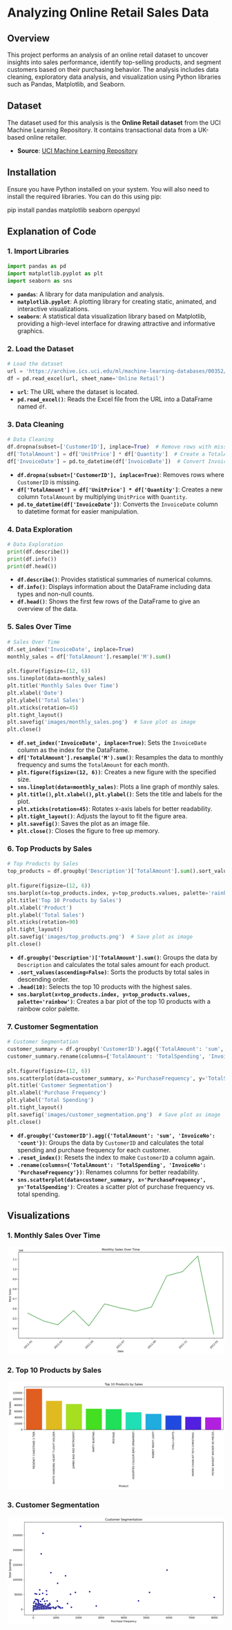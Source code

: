 # Analyzing Online Retail Sales Data 

## Overview

This project performs an analysis of an online retail dataset to uncover insights into sales performance, identify top-selling products, and segment customers based on their purchasing behavior. The analysis includes data cleaning, exploratory data analysis, and visualization using Python libraries such as Pandas, Matplotlib, and Seaborn.


## Dataset

The dataset used for this analysis is the **Online Retail dataset** from the UCI Machine Learning Repository. It contains transactional data from a UK-based online retailer.

- **Source**: [UCI Machine Learning Repository](https://archive.ics.uci.edu/dataset/352/online+retail)
  

## Installation

Ensure you have Python installed on your system. You will also need to install the required libraries. You can do this using pip:


pip install pandas matplotlib seaborn openpyxl


## Explanation of Code



### 1. Import Libraries

```python
import pandas as pd
import matplotlib.pyplot as plt
import seaborn as sns
```

- **`pandas`**: A library for data manipulation and analysis.
- **`matplotlib.pyplot`**: A plotting library for creating static, animated, and interactive visualizations.
- **`seaborn`**: A statistical data visualization library based on Matplotlib, providing a high-level interface for drawing attractive and informative graphics.

### 2. Load the Dataset

```python
# Load the dataset
url = 'https://archive.ics.uci.edu/ml/machine-learning-databases/00352/Online%20Retail.xlsx'
df = pd.read_excel(url, sheet_name='Online Retail')
```

- **`url`**: The URL where the dataset is located.
- **`pd.read_excel()`**: Reads the Excel file from the URL into a DataFrame named `df`.

### 3. Data Cleaning

```python
# Data Cleaning
df.dropna(subset=['CustomerID'], inplace=True)  # Remove rows with missing CustomerID
df['TotalAmount'] = df['UnitPrice'] * df['Quantity']  # Create a TotalAmount column
df['InvoiceDate'] = pd.to_datetime(df['InvoiceDate'])  # Convert InvoiceDate to datetime
```

- **`df.dropna(subset=['CustomerID'], inplace=True)`**: Removes rows where `CustomerID` is missing.
- **`df['TotalAmount'] = df['UnitPrice'] * df['Quantity']`**: Creates a new column `TotalAmount` by multiplying `UnitPrice` with `Quantity`.
- **`pd.to_datetime(df['InvoiceDate'])`**: Converts the `InvoiceDate` column to datetime format for easier manipulation.

### 4. Data Exploration

```python
# Data Exploration
print(df.describe())
print(df.info())
print(df.head())
```

- **`df.describe()`**: Provides statistical summaries of numerical columns.
- **`df.info()`**: Displays information about the DataFrame including data types and non-null counts.
- **`df.head()`**: Shows the first few rows of the DataFrame to give an overview of the data.

### 5. Sales Over Time

```python
# Sales Over Time
df.set_index('InvoiceDate', inplace=True)
monthly_sales = df['TotalAmount'].resample('M').sum()

plt.figure(figsize=(12, 6))
sns.lineplot(data=monthly_sales)
plt.title('Monthly Sales Over Time')
plt.xlabel('Date')
plt.ylabel('Total Sales')
plt.xticks(rotation=45)
plt.tight_layout()
plt.savefig('images/monthly_sales.png')  # Save plot as image
plt.close()
```

- **`df.set_index('InvoiceDate', inplace=True)`**: Sets the `InvoiceDate` column as the index for the DataFrame.
- **`df['TotalAmount'].resample('M').sum()`**: Resamples the data to monthly frequency and sums the `TotalAmount` for each month.
- **`plt.figure(figsize=(12, 6))`**: Creates a new figure with the specified size.
- **`sns.lineplot(data=monthly_sales)`**: Plots a line graph of monthly sales.
- **`plt.title()`, `plt.xlabel()`, `plt.ylabel()`**: Sets the title and labels for the plot.
- **`plt.xticks(rotation=45)`**: Rotates x-axis labels for better readability.
- **`plt.tight_layout()`**: Adjusts the layout to fit the figure area.
- **`plt.savefig()`**: Saves the plot as an image file.
- **`plt.close()`**: Closes the figure to free up memory.

### 6. Top Products by Sales

```python
# Top Products by Sales
top_products = df.groupby('Description')['TotalAmount'].sum().sort_values(ascending=False).head(10)

plt.figure(figsize=(12, 6))
sns.barplot(x=top_products.index, y=top_products.values, palette='rainbow')
plt.title('Top 10 Products by Sales')
plt.xlabel('Product')
plt.ylabel('Total Sales')
plt.xticks(rotation=90)
plt.tight_layout()
plt.savefig('images/top_products.png')  # Save plot as image
plt.close()
```

- **`df.groupby('Description')['TotalAmount'].sum()`**: Groups the data by `Description` and calculates the total sales amount for each product.
- **`.sort_values(ascending=False)`**: Sorts the products by total sales in descending order.
- **`.head(10)`**: Selects the top 10 products with the highest sales.
- **`sns.barplot(x=top_products.index, y=top_products.values, palette='rainbow')`**: Creates a bar plot of the top 10 products with a rainbow color palette.

### 7. Customer Segmentation

```python
# Customer Segmentation
customer_summary = df.groupby('CustomerID').agg({'TotalAmount': 'sum', 'InvoiceNo': 'count'}).reset_index()
customer_summary.rename(columns={'TotalAmount': 'TotalSpending', 'InvoiceNo': 'PurchaseFrequency'}, inplace=True)

plt.figure(figsize=(12, 6))
sns.scatterplot(data=customer_summary, x='PurchaseFrequency', y='TotalSpending')
plt.title('Customer Segmentation')
plt.xlabel('Purchase Frequency')
plt.ylabel('Total Spending')
plt.tight_layout()
plt.savefig('images/customer_segmentation.png')  # Save plot as image
plt.close()
```

- **`df.groupby('CustomerID').agg({'TotalAmount': 'sum', 'InvoiceNo': 'count'})`**: Groups the data by `CustomerID` and calculates the total spending and purchase frequency for each customer.
- **`.reset_index()`**: Resets the index to make `CustomerID` a column again.
- **`.rename(columns={'TotalAmount': 'TotalSpending', 'InvoiceNo': 'PurchaseFrequency'})`**: Renames columns for better readability.
- **`sns.scatterplot(data=customer_summary, x='PurchaseFrequency', y='TotalSpending')`**: Creates a scatter plot of purchase frequency vs. total spending.

## Visualizations

### 1. Monthly Sales Over Time

![Monthly Sales Over Time](https://github.com/Sarala23-datascience/Project_4/blob/main/Monthly_Sales_Over_Time.png)

### 2. Top 10 Products by Sales

![Top 10 Products by Sales](https://github.com/Sarala23-datascience/Project_4/blob/main/Top_10_Products_by_Sales.png)

### 3. Customer Segmentation

![Customer Segmentation](https://github.com/Sarala23-datascience/Project_4/blob/main/Customer%20Segmentation.png)


```

